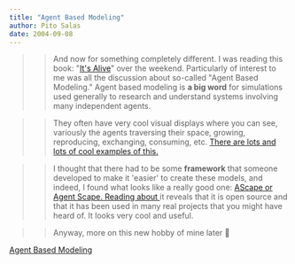 ```yaml
---
title: "Agent Based Modeling"
author: Pito Salas
date: 2004-09-08
---
```



>>

>> And now for something completely different. I was reading this book: "[It's
Alive](<http://www.amazon.com/exec/obidos/tg/detail/-/1400046416/102-3202368-3881736?v=glance>)"
over the weekend. Particularly of interest to me was all the discussion about
so-called "Agent Based Modeling." Agent based modeling is **a big word** for
simulations used generally to research and understand systems involving many
independent agents.

>>

>> They often have very cool visual displays where you can see, variously the
agents traversing their space, growing, reproducing, exchanging, consuming,
etc. [There are lots and lots of cool examples of
this.](<http://www.google.com/search?sourceid=navclient&ie=UTF-8&q=agent+based+modeling>)

>>

>> I thought that there had to be some **framework** that someone developed to
make it 'easier' to create these models, and indeed, I found what looks like a
really good one: [AScape or Agent Scape. Reading about
](<http://jasss.soc.surrey.ac.uk/4/1/5.html>)it reveals that it is open source
and that it has been used in many real projects that you might have heard of.
It looks very cool and useful.

>>

>> Anyway, more on this new hobby of mine later 🙂


[Agent Based Modeling](None)
